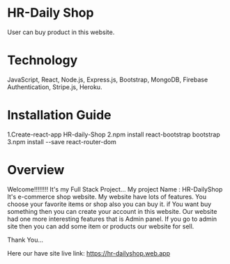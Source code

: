 <h1>HR-Daily Shop</h1>
User can buy product in this website.
<h1>Technology</h1>
JavaScript, React, Node.js, Express.js, Bootstrap, MongoDB, Firebase Authentication, Stripe.js, Heroku.
<h1>Installation Guide</h1>
1.Create-react-app HR-daily-Shop
2.npm install react-bootstrap bootstrap
3.npm install --save react-router-dom
<h1>Overview</h1>
Welcome!!!!!!!!
It's my Full Stack Project...
My project Name : HR-DailyShop
It's e-commerce shop website.
My website have lots of features.
You choose your favorite items or shop also you can buy it.
if You want buy something then you can create your account in this website.
Our website had one more interesting features that is Admin panel.
If you go to admin site then you can add some item or products our website for sell.

Thank You...

Here our have site live link: https://hr-dailyshop.web.app 